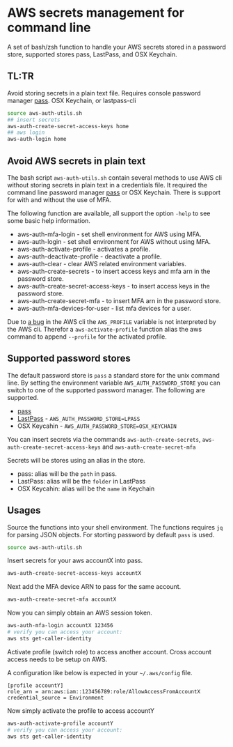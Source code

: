 # AWS secrets management for command line

A set of bash/zsh function to handle your AWS secrets stored in a password store, supported stores pass, LastPass, and OSX Keychain.

## TL:TR
Avoid storing secrets in a plain text file. Requires console password manager [pass](https://www.passwordstore.org/). OSX Keychain, or lastpass-cli
```bash
source aws-auth-utils.sh
## insert secrets
aws-auth-create-secret-access-keys home
## aws login
aws-auth-login home
```

## Avoid AWS secrets in plain text

The bash script `aws-auth-utils.sh` contain several methods to use AWS cli without storing secrets in plain text in a credentials file. It required the command line password manager [pass](https://www.passwordstore.org/) or OSX Keychain. There is support for with and without the use of MFA. 

The following function are available, all support the option `-help` to see some basic help information.
- aws-auth-mfa-login - set shell environment for AWS using MFA.
- aws-auth-login - set shell environment for AWS without using MFA.
- aws-auth-activate-profile - activates a profile.
- aws-auth-deactivate-profile - deactivate a profile.
- aws-auth-clear - clear AWS related environment variables.
- aws-auth-create-secrets - to insert access keys and mfa arn in the password store.
- aws-auth-create-secret-access-keys - to insert access keys in the password store.
- aws-auth-create-secret-mfa - to insert MFA arn in the password store.
- aws-auth-mfa-devices-for-user - list mfa devices for a user.

Due to [a bug](https://github.com/aws/aws-cli/issues/3875) in the AWS cli the `AWS_PROFILE` variable is not interpreted by the AWS cli. Therefor a `aws-activate-profile` function alias the aws command to append `--profile` for the activated profile.

## Supported password stores
The default password store is `pass` a standard store for the unix command line. By setting the environment variable `AWS_AUTH_PASSWORD_STORE` you can switch to one of the supported password manager. The following are supported.
- [pass](https://www.passwordstore.org/) 
- [LastPass](https://github.com/lastpass/lastpass-cli) - `AWS_AUTH_PASSWORD_STORE=LPASS`
- OSX Keycahin - `AWS_AUTH_PASSWORD_STORE=OSX_KEYCHAIN`

You can insert secrets via the commands `aws-auth-create-secrets`, `aws-auth-create-secret-access-keys` and `aws-auth-create-secret-mfa`

Secrets will be stores using an alias in the store.
- pass: alias will be the `path` in pass.
- LastPass: alias will be the `folder` in LastPass
- OSX Keycahin: alias will be the `name` in Keychain


## Usages
Source the functions into your shell environment. The functions requires `jq` for parsing JSON objects. For storting password by default `pass` is used. 


```bash
source aws-auth-utils.sh
```

Insert secrets for your aws accountX into pass.
```bash
aws-auth-create-secret-access-keys accountX
```

Next add the MFA device ARN to pass for the same account.

```bash
aws-auth-create-secret-mfa accountX
```

Now you can simply obtain an AWS session token.
```bash
aws-auth-mfa-login accountX 123456
# verify you can access your account:
aws sts get-caller-identity
```
Activate profile (switch role) to access another account. Cross account access needs to be setup on AWS.

A configuration like below is expected in your `~/.aws/config` file.
```
[profile accountY]
role_arn = arn:aws:iam::123456789:role/AllowAccessFromAccountX
credential_source = Environment
```

Now simply activate the profile to access accountY
```bash
aws-auth-activate-profile accountY
# verify you can access your account:
aws sts get-caller-identity
```